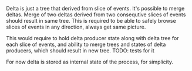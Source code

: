 Delta is just a tree that derived from slice of events.
It's possible to merge deltas. Merge of two deltas derived from two consequtive slices of events should result in same tree.
This is required to be able to safely browse slices of events in any direction, always get same picture.

This would require to hold delta producer state along with delta tree for each slice of events,
and ability to merge trees and states of delta producers, which should result in new tree.
TODO: tests for it

For now delta is stored as internal state of the process, for simplicity.
